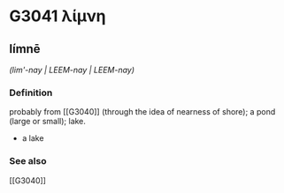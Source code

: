 # G3041 λίμνη

## límnē

_(lim'-nay | LEEM-nay | LEEM-nay)_

### Definition

probably from [[G3040]] (through the idea of nearness of shore); a pond (large or small); lake.

- a lake

### See also

[[G3040]]

